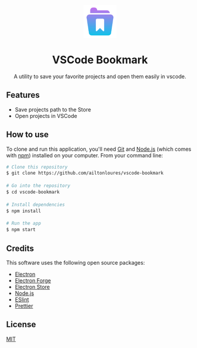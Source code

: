 <h1 align="center">
<br/>
  <img src="./assets/icon.png" alt="VSCode Bookmark" width="90">
<br/>
<br/>
VSCode Bookmark
</h1>
<p align="center">A utility to save your favorite projects and open them easily in vscode.</p>

## Features

- Save projects path to the Store
- Open projects in VSCode

## How to use

To clone and run this application, you'll need [Git](https://git-scm.com) and [Node.js](https://nodejs.org/en/download/) (which comes with [npm](http://npmjs.com)) installed on your computer. From your command line:

```bash
# Clone this repository
$ git clone https://github.com/ailtonloures/vscode-bookmark

# Go into the repository
$ cd vscode-bookmark

# Install dependencies
$ npm install

# Run the app
$ npm start
```

## Credits

This software uses the following open source packages:

- [Electron](https://www.electronjs.org/)
- [Electron Forge](https://www.electronforge.io/)
- [Electron Store](https://github.com/sindresorhus/electron-store#readme)
- [Node.js](https://nodejs.org/)
- [ESlint](https://eslint.org/)
- [Prettier](https://prettier.io/)

## License

[MIT](LICENSE.md)
